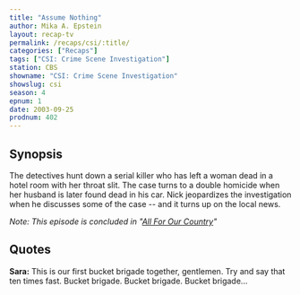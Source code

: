 ```yaml
---
title: "Assume Nothing"
author: Mika A. Epstein
layout: recap-tv
permalink: /recaps/csi/:title/
categories: ["Recaps"]
tags: ["CSI: Crime Scene Investigation"]
station: CBS
showname: "CSI: Crime Scene Investigation"
showslug: csi
season: 4
epnum: 1
date: 2003-09-25
prodnum: 402  
---
```


## Synopsis

The detectives hunt down a serial killer who has left a woman dead in a hotel room with her throat slit. The case turns to a double homicide when her husband is later found dead in his car. Nick jeopardizes the investigation when he discusses some of the case -- and it turns up on the local news.

_Note: This episode is concluded in "[All For Our Country](/library/recaps/csi/all-for-our-country)"_

## Quotes

**Sara:** This is our first bucket brigade together, gentlemen. Try and say that ten times fast. Bucket brigade. Bucket brigade. Bucket brigade...
